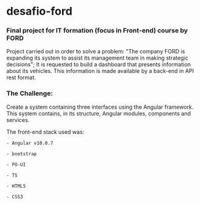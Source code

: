 # desafio-ford

### Final project for IT formation (focus in Front-end) course by FORD

Project carried out in order to solve a problem: "The company FORD is expanding its system to assist its management team in making strategic decisions";
It is requested to build a dashboard that presents information about its vehicles. This information is made available by a back-end in API rest format. 

### The Challenge:
Create a system containing three interfaces using the Angular framework. This system contains, in its structure, Angular modules, components and services.

The front-end stack used was:

    - Angular v10.0.7

    - bootstrap
    
    - PO-UI
    
    - TS
    
    - HTML5
    
    - CSS3
